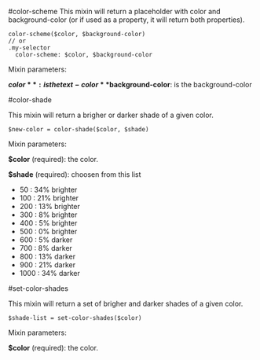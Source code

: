 #color-scheme
This mixin will return a placeholder with color and background-color (or if used as a property, it will return both properties).

```
color-scheme($color, $background-color)
// or
.my-selector
  color-scheme: $color, $background-color
```

Mixin parameters:

**$color**: is the text-color
**$background-color**: is the background-color

#color-shade

This mixin will return a brigher or darker shade of a given color.

```
$new-color = color-shade($color, $shade)
```

Mixin parameters:

**$color** (required): the color.

**$shade** (required): choosen from this list
  * 50 : 34% brighter
  * 100 : 21% brighter
  * 200 : 13% brighter
  * 300 : 8% brighter
  * 400 : 5% brighter
  * 500 : 0% brighter
  * 600 : 5% darker
  * 700 : 8% darker
  * 800 : 13% darker
  * 900 : 21% darker
  * 1000 : 34% darker

#set-color-shades

This mixin will return a set of brigher and darker shades of a given color.

```
$shade-list = set-color-shades($color)
```

Mixin parameters:

**$color** (required): the color.